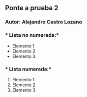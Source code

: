 ## Ponte a prueba 2
### Autor: Alejandro Castro Lozano

### * Lista no numerada:*

- Elemento 1
- Elemento 2
- Elemento 3

### * Lista numerada:*

1. Elemento 1
2. Elemento 2
3. Elemento 3